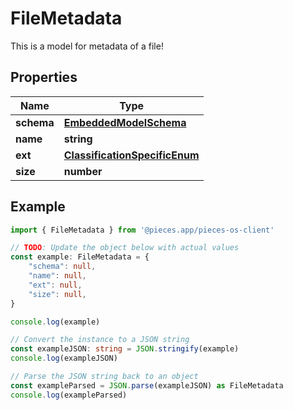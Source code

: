 
# FileMetadata

This is a model for metadata of a file!

## Properties

Name | Type
------------ | -------------
**schema** | [**EmbeddedModelSchema**](EmbeddedModelSchema)
**name** | **string**
**ext** | [**ClassificationSpecificEnum**](ClassificationSpecificEnum)
**size** | **number**

## Example

```typescript
import { FileMetadata } from '@pieces.app/pieces-os-client'

// TODO: Update the object below with actual values
const example: FileMetadata = {
    "schema": null,
    "name": null,
    "ext": null,
    "size": null,
}

console.log(example)

// Convert the instance to a JSON string
const exampleJSON: string = JSON.stringify(example)
console.log(exampleJSON)

// Parse the JSON string back to an object
const exampleParsed = JSON.parse(exampleJSON) as FileMetadata
console.log(exampleParsed)
```



